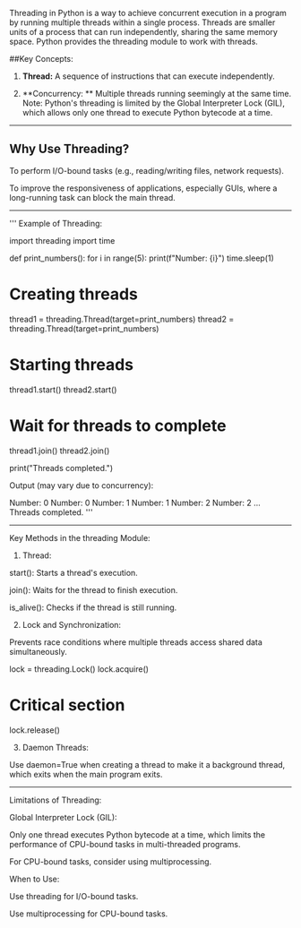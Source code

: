 Threading in Python is a way to achieve concurrent execution in a program by running multiple threads within a single process. Threads are smaller units of a process that can run independently, sharing the same memory space. Python provides the threading module to work with threads.

##Key Concepts:

1. **Thread:** A sequence of instructions that can execute independently.


2. **Concurrency: ** Multiple threads running seemingly at the same time. Note: Python's threading is limited by the Global Interpreter Lock (GIL), which allows only one thread to execute Python bytecode at a time.




---

## Why Use Threading?

To perform I/O-bound tasks (e.g., reading/writing files, network requests).

To improve the responsiveness of applications, especially GUIs, where a long-running task can block the main thread.



---
'''
Example of Threading:

import threading
import time

def print_numbers():
    for i in range(5):
        print(f"Number: {i}")
        time.sleep(1)

# Creating threads
thread1 = threading.Thread(target=print_numbers)
thread2 = threading.Thread(target=print_numbers)

# Starting threads
thread1.start()
thread2.start()

# Wait for threads to complete
thread1.join()
thread2.join()

print("Threads completed.")

Output (may vary due to concurrency):

Number: 0
Number: 0
Number: 1
Number: 1
Number: 2
Number: 2
...
Threads completed.
'''


---

Key Methods in the threading Module:

1. Thread:

start(): Starts a thread's execution.

join(): Waits for the thread to finish execution.

is_alive(): Checks if the thread is still running.



2. Lock and Synchronization:

Prevents race conditions where multiple threads access shared data simultaneously.


lock = threading.Lock()
lock.acquire()
# Critical section
lock.release()


3. Daemon Threads:

Use daemon=True when creating a thread to make it a background thread, which exits when the main program exits.





---

Limitations of Threading:

Global Interpreter Lock (GIL):

Only one thread executes Python bytecode at a time, which limits the performance of CPU-bound tasks in multi-threaded programs.

For CPU-bound tasks, consider using multiprocessing.



When to Use:

Use threading for I/O-bound tasks.

Use multiprocessing for CPU-bound tasks.



